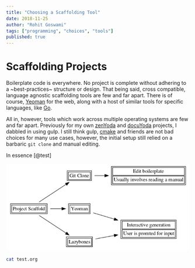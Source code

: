 ```yaml
---
title: "Choosing a Scaffolding Tool"
date: 2018-11-25
author: "Rohit Goswami"
tags: ["programming", "choices", "tools"]
published: true
---
```


# Scaffolding Projects

Boilerplate code is everywhere. No project is complete without adhering to a
~best-practices~ structure or design. That being said, cross compatible,
language agnostic scaffolding tools are few and far apart. There is of course,
[Yeoman](http://yeoman.io/) for the web, along with a host of similar tools for specific languages,
like [Go](https://golang.org/pkg/text/template/).

All in, however, tools which work across multiple operating systems are few and
far apart. Previously for my own
[zenYoda](https://github.com/HaoZeke/zenYoda_Starter) and
[docuYoda](https://github.com/HaoZeke/zenYoda_Starter) projects, I dabbled in
using gulp. I still think gulp, [cmake](https://github.com/Kitware/CMake) and
friends are not bad choices for many use cases, however, the initial setup still
relied on a barbaric `git clone` and manual editing.

In essence [@test]

![Scaffolding Options](img/scaffoldOptions.png "A flow-sheet of scaffolding tools")

```bash
cat test.org
```
